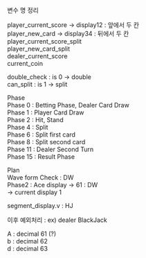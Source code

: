 변수 명 정리

player_current_score -> display12 : 앞에서 두 칸  
player_new_card -> display34 : 뒤에서 두 칸    
player_current_score_split  
player_new_card_split  
dealer_current_score  
current_coin  

double_check : is 0 -> double  
can_split : is 1 -> split

Phase  
Phase 0 : Betting Phase, Dealer Card Draw  
Phase 1 : Player Card Draw  
Phase 2 : Hit, Stand  
Phase 4 : Split  
Phase 6 : Split first card  
Phase 8 : Split second card  
Phase 11 : Dealer Second Turn  
Phase 15 : Result Phase  

Plan  
Wave form Check : DW  
Phase2 : Ace display -> 61 : DW  
-> current display 1

segment_display.v : HJ  

이후 예외처리 : ex) dealer BlackJack  


A : decimal 61 (?)  
b : decimal 62  
d : decimal 63  
